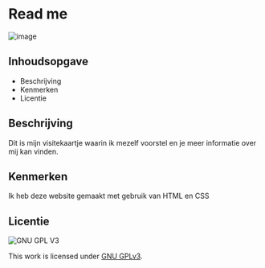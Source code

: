 # Read me

![image](https://user-images.githubusercontent.com/112861166/200786360-58b3625d-a4b1-475f-a9e8-febe59379ae1.png)

## Inhoudsopgave
* Beschrijving
* Kenmerken
* Licentie

## Beschrijving
Dit is mijn visitekaartje waarin ik mezelf voorstel en je meer informatie over mij kan vinden.

## Kenmerken

Ik heb deze website gemaakt met gebruik van HTML en CSS

## Licentie

![GNU GPL V3](https://www.gnu.org/graphics/gplv3-127x51.png)

This work is licensed under [GNU GPLv3](./LICENSE).
